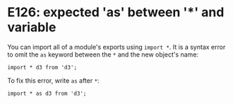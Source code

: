 # E126: expected 'as' between '\*' and variable

You can import all of a module's exports using `import *`. It is a syntax error
to omit the `as` keyword between the `*` and the new object's name:

    import * d3 from 'd3';

To fix this error, write `as` after `*`:

    import * as d3 from 'd3';
